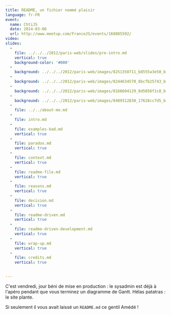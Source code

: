 ```yaml
---
title: README, un fichier nommé plaisir
language: fr-FR
event:
  name: ChtiJS
  date: 2014-03-06
  url: http://www.meetup.com/FranceJS/events/168885592/
video:
slides:
  -
    file: ../../../2012/paris-web/slides/pre-intro.md
    vertical: true
    background-color: '#000'
  -
    background: ../../../2012/paris-web/images/8251350711_b8555a3e50_b.jpg
  -
    background: ../../../2012/paris-web/images/8244634570_8bcfb25743_b.jpg
  -
    background: ../../../2012/paris-web/images/8166604129_8d5056f1c8_b.jpg
  -
    background: ../../../2012/paris-web/images/8489312830_17628cc7d5_b.jpg
  -
    file: ../../about-me.md
  -
    file: intro.md
  - 
    file: examples-bad.md
    vertical: true
  - 
    file: paradox.md
    vertical: true
  - 
    file: context.md
    vertical: true
  - 
    file: readme-file.md
    vertical: true
  - 
    file: reasons.md
    vertical: true
  - 
    file: decision.md
    vertical: true
  - 
    file: readme-driven.md
    vertical: true
  - 
    file: readme-driven-development.md
    vertical: true
  - 
    file: wrap-up.md
    vertical: true
  - 
    file: credits.md
    vertical: true

	
---
```


C'est vendredi, jour béni de mise en production : le sysadmin est déjà à l'apéro
pendant que vous terminez un diagramme de Gantt. Hélas patatras : le site plante.

Si seulement il vous avait laissé un `README.md` ce gentil Amédé !
